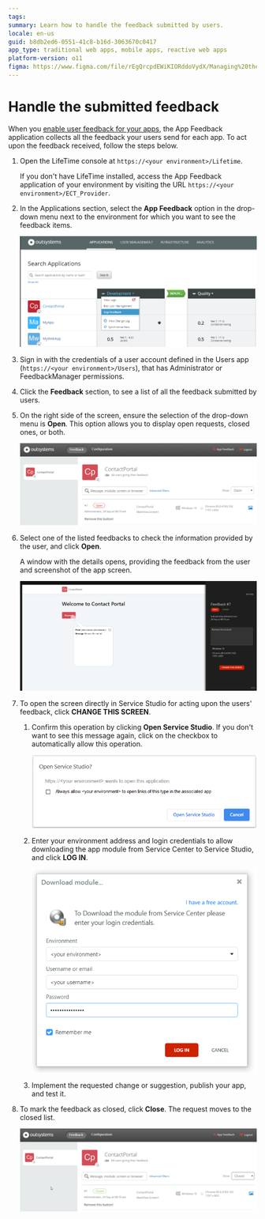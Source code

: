 ```yaml
---
tags:
summary: Learn how to handle the feedback submitted by users.
locale: en-us
guid: b8db2ed6-0551-41c8-b16d-3063670c0417
app_type: traditional web apps, mobile apps, reactive web apps
platform-version: o11
figma: https://www.figma.com/file/rEgQrcpdEWiKIORddoVydX/Managing%20the%20Applications%20Lifecycle?node-id=267:14
---
```


# Handle the submitted feedback


When you [enable user feedback for your apps](user-feedback-enable.md), the App Feedback application collects all the feedback your users send for each app. To act upon the feedback received, follow the steps below.

1. Open the LifeTime console at `https://<your environment>/Lifetime`.

    <div class="info" markdown="1">

    If you don't have LifeTime installed, access the App Feedback application of your environment by visiting the URL `https://<your environment>/ECT_Provider`.

    </div>

1. In the Applications section, select the **App Feedback** option in the drop-down menu next to the environment for which you want to see the feedback items.

    ![Dropdown menu for selecting App Feedback in the LifeTime console](images/app-feedback-handle-3.png "App Feedback Selection")

1. Sign in with the credentials of a user account defined in the Users app (`https://<your environment>/Users`), that has Administrator or FeedbackManager permissions.

1. Click the **Feedback** section, to see a list of all the feedback submitted by users. 

1. On the right side of the screen, ensure the selection of the drop-down menu is **Open**. This option allows you to display open requests, closed ones, or both.

    ![Overview of feedback items in the App Feedback section](images/app-feedback-handle-overview.png "Feedback Overview")

1. Select one of the listed feedbacks to check the information provided by the user, and click **Open**.

    A window with the details opens, providing the feedback from the user and screenshot of the app screen.
    
    ![Detailed view of user feedback with screenshot in the App Feedback application](images/app-handle-feedback-details.png "Feedback Details")

1. To open the screen directly in Service Studio for acting upon the users' feedback, click **CHANGE THIS SCREEN**.

    1. Confirm this operation by clicking **Open Service Studio**. If you don't want to see this message again, click on the checkbox to automatically allow this operation.

        ![Confirmation dialog for opening Service Studio from the App Feedback application](images/app-handle-feedback-handle-ss-confirm.png "Open Service Studio Confirmation")

    1. Enter your environment address and login credentials to allow downloading the app module from Service Center to Service Studio, and click **LOG IN**.

        ![Login screen for downloading the app module from Service Center to Service Studio](images/app-feedback-handle-download-module.png "Download App Module")

    1. Implement the requested change or suggestion, publish your app, and test it.

1. To mark the feedback as closed, click **Close**. The request moves to the closed list.

    ![Feedback request marked as closed in the App Feedback application](images/app-handle-closed-request.png "Closed Feedback Request")
